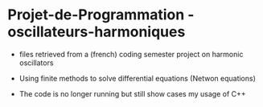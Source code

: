# Projet-de-Programmation - oscillateurs-harmoniques


- files retrieved from a (french) coding semester project on harmonic oscillators
 
- Using finite methods to solve differential equations (Netwon equations)

- The code is no longer running but still show cases my usage of C++
